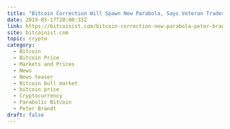 ```yaml
---
title: "Bitcoin Correction Will Spawn New Parabola, Says Veteran Trader Peter Brandt"
date: 2019-05-17T20:00:33Z
link: https://bitcoinist.com/bitcoin-correction-new-parabola-peter-brandt/?utm_medium=RSS&utm_source=hune
site: bitcoinist.com
topic: crypto
category:
  - Bitcoin
  - Bitcoin Price
  - Markets and Prices
  - News
  - News teaser
  - Bitcoin bull market
  - bitcoin price
  - Cryptocurrency
  - Parabolic Bitcoin
  - Peter Brandt
draft: false
---
```

